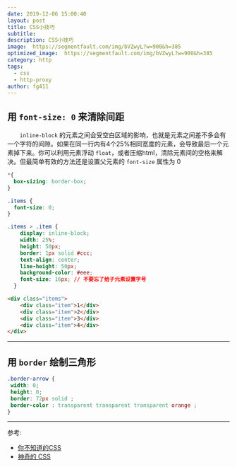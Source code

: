 ```yaml
---
date: 2019-12-06 15:00:40
layout: post
title: CSS小技巧
subtitle: 
description: CSS小技巧
image:  https://segmentfault.com/img/bVZwyL?w=900&h=385
optimized_image:  https://segmentfault.com/img/bVZwyL?w=900&h=385
category: http
tags:
  - css
  - http-proxy
author: fg411
---
```


## 用 `font-size: 0` 来清除间距

　　`inline-block` 的元素之间会受空白区域的影响，也就是元素之间差不多会有一个字符的间隙。如果在同一行内有4个25%相同宽度的元素，会导致最后一个元素掉下来。你可以利用元素浮动 `float`，或者压缩html，清除元素间的空格来解决。但最简单有效的方法还是设置父元素的 `font-size` 属性为 0

``` css
*{
  box-sizing: border-box;
}

.items {
  font-size: 0;
}

.items > .item {
    display: inline-block;
    width: 25%;
    height: 50px;
    border: 1px solid #ccc;
    text-align: center;
    line-height: 50px;
    background-color: #eee;
    font-size: 16px; // 不要忘了给子元素设置字号
  }
```

``` html
<div class="items">
    <div class="item">1</div>
    <div class="item">2</div>
    <div class="item">3</div>
    <div class="item">4</div>
</div>
```
------

## 用 `border` 绘制三角形

``` css
.border-arrow {
 width: 0;
 height: 0;
 border: 72px solid ;
 border-color : transparent transparent transparent orange ;
}
```
------

参考:
 - [你不知道的CSS](https://segmentfault.com/a/1190000010993048)
 - [神奇的 CSS](https://segmentfault.com/a/1190000012242526?utm_source=weekly&utm_medium=email&utm_campaign=email_weekly)